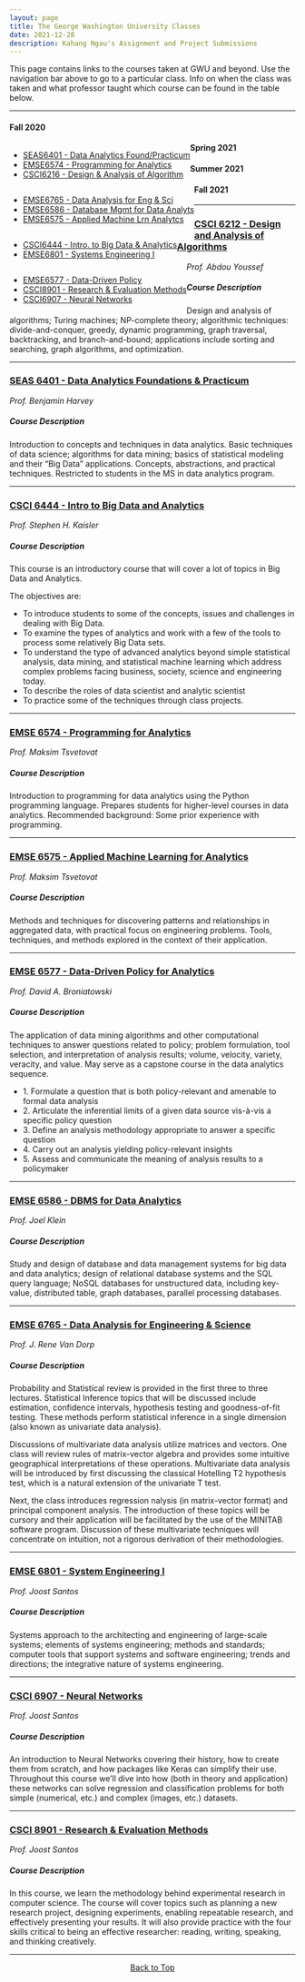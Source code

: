 ```yaml
---
layout: page
title: The George Washington University Classes
date: 2021-12-28
description: Kahang Ngau's Assignment and Project Submissions
---
```


This page contains links to the courses taken at GWU and beyond. Use the navigation bar above to go to a particular class. Info on when the class was taken and what professor taught which course can be found in the table below.

---
#### Fall 2020

<div class="navbar">
    <div class="navbar-inner">
        <ul class="nav" style="float:left">
            <li><a href="#course1">SEAS6401 - Data Analytics Found/Practicum</a></li> 
            <li><a href="#course2">EMSE6574 - Programming for Analytics</a></li> 
            <li><a href="#course3">CSCI6216 - Design & Analysis of Algorithm</a></li> 
        </ul>
    </div>
</div>

#### Spring 2021

<div class="navbar">
    <div class="navbar-inner">
        <ul class="nav" style="float:left">
            <li><a href="#course4">EMSE6765 - Data Analysis for Eng & Sci</a></li> 
            <li><a href="#course5">EMSE6586 - Database Mgmt for Data Analyts</a></li> 
            <li><a href="#course6">EMSE6575 - Applied Machine Lrn Analytcs</a></li> 
        </ul>
    </div>
</div>

#### Summer 2021

<div class="navbar">
    <div class="navbar-inner">
        <ul class="nav" style="float:left">
            <li><a href="#course7">CSCI6444 - Intro. to Big Data & Analytics</a></li> 
            <li><a href="#course8">EMSE6801 - Systems Engineering I</a></li> 
        </ul>
    </div>
</div>

#### Fall 2021

<div class="navbar">
    <div class="navbar-inner">
        <ul class="nav" style="float:left">
            <li><a href="#course9">EMSE6577 - Data-Driven Policy</a></li> 
            <li><a href="#course10">CSCI8901 - Research & Evaluation Methods</a></li> 
            <li><a href="#course11">CSCI6907 - Neural Networks</a></li> 
        </ul>
    </div>
</div>

---
       
### <a name="course3" href="{{ BASE_PATH }}/pages/CSCI6212.html">CSCI 6212 - Design and Analysis of Algorithms</a>
*Prof. Abdou Youssef*
##### Course Description
Design and analysis of algorithms; Turing machines; NP-complete theory; algorithmic techniques: divide-and-conquer, greedy, dynamic programming, graph traversal, backtracking, and branch-and-bound; applications include sorting and searching, graph algorithms, and optimization.

---

### <a name="course1" href="{{ BASE_PATH }}/pages/SEAS6401.html">SEAS 6401 - Data Analytics Foundations & Practicum</a>
*Prof. Benjamin Harvey*
##### Course Description
Introduction to concepts and techniques in data analytics. Basic techniques of data science; algorithms for data mining; basics of statistical modeling and their “Big Data” applications. Concepts, abstractions, and practical techniques. Restricted to students in the MS in data analytics program.

---

### <a name="course7" href="{{ BASE_PATH }}/pages/CSCI6444.html">CSCI 6444 - Intro to Big Data and Analytics</a>
*Prof. Stephen H. Kaisler*
##### Course Description
<p>This course is an introductory course that will cover a lot of topics in Big Data and Analytics.</p>
<p>The objectives are:</p>
<ul>
       <li>To introduce students to some of the concepts, issues and challenges in dealing with Big Data.</li>
       <li>To examine the types of analytics and work with a few of the tools to process some relatively Big Data sets.</li>
       <li>To understand the type of advanced analytics beyond simple statistical analysis, data mining, and statistical machine learning which address complex problems facing business, society, science and engineering today.</li>
       <li>To describe the roles of data scientist and analytic scientist</li>
       <li>To practice some of the techniques through class projects.</li>
</ul>

---

### <a name="course2" href="{{ BASE_PATH }}/pages/EMSE6574.html">EMSE 6574 - Programming for Analytics</a>
*Prof. Maksim Tsvetovat*
##### Course Description
Introduction to programming for data analytics using the Python programming language. Prepares students for higher-level courses in data analytics. Recommended background: Some prior experience with programming.

---

### <a name="course6" href="{{ BASE_PATH }}/pages/EMSE6575.html">EMSE 6575 - Applied Machine Learning for Analytics</a>
*Prof. Maksim Tsvetovat*
##### Course Description
Methods and techniques for discovering patterns and relationships in aggregated data, with practical focus on engineering problems. Tools, techniques, and methods explored in the context of their application.

---

### <a name="course9" href="{{ BASE_PATH }}/pages/EMSE6577.html">EMSE 6577 - Data-Driven Policy for Analytics</a>
*Prof. David A. Broniatowski*
##### Course Description
<p>The application of data mining algorithms and other computational techniques to answer questions related to policy; problem formulation, tool selection, and interpretation of analysis results; volume, velocity, variety, veracity, and value. May serve as a capstone course in the data analytics sequence.</p>
<ul>
    <li>1. Formulate a question that is both policy-relevant and amenable to formal data analysis</li>
    <li>2. Articulate the inferential limits of a given data source vis-à-vis a specific policy question</li>
    <li>3. Define an analysis methodology appropriate to answer a specific question</li>
    <li>4. Carry out an analysis yielding policy-relevant insights</li>
    <li>5. Assess and communicate the meaning of analysis results to a policymaker</li>
</ul>

---

### <a name="course5" href="{{ BASE_PATH }}/pages/EMSE6586.html">EMSE 6586 - DBMS for Data Analytics</a>
*Prof. Joel Klein*
##### Course Description
Study and design of database and data management systems for big data and data analytics; design of relational database systems and the SQL query language; NoSQL databases for unstructured data, including key-value, distributed table, graph databases, parallel processing databases. 

---

### <a name="course4" href="{{ BASE_PATH }}/pages/EMSE6765.html">EMSE 6765 - Data Analysis for Engineering & Science</a>
*Prof. J. Rene Van Dorp*
##### Course Description
<p>Probability and Statistical review is provided in the first three to three lectures. Statistical Inference topics that will be discussed include estimation, confidence intervals, hypothesis testing and goodness-of-fit testing. These methods perform statistical inference in a single dimension (also known as univariate data analysis).</p>
<p>Discussions of multivariate data analysis utilize matrices and vectors. One class will review rules of matrix-vector algebra and provides some intuitive geographical interpretations of these operations. Multivariate data analysis will be introduced by first discussing the classical Hotelling T2 hypothesis test, which is a natural extension of the univariate T test.</p>
<p>Next, the class introduces regression nalysis (in matrix-vector format) and principal component analysis. The introduction of these topics will be cursory and their application will be facilitated by the use of the MINITAB software program. Discussion of these multivariate techniques will concentrate on intuition, not a rigorous derivation of their methodologies.</p>

---

### <a name="course8" href="{{ BASE_PATH }}/pages/EMSE6801.html">EMSE 6801 - System Engineering I</a>
*Prof. Joost Santos*
##### Course Description
<p>Systems approach to the architecting and engineering of large-scale systems; elements of systems engineering; methods and standards; computer tools that support systems and software engineering; trends and directions; the integrative nature of systems engineering.</p>

---

### <a name="course11" href="{{ BASE_PATH }}/pages/EMSE6801.html">CSCI 6907 - Neural Networks</a>
*Prof. Joost Santos*
##### Course Description
<p>An introduction to Neural Networks covering their history, how to create them from scratch, and how packages like Keras can simplify their use. Throughout this course we’ll dive into how (both in theory and application) these networks can solve regression and classification problems for both simple (numerical, etc.) and complex (images, etc.) datasets.</p>

---

### <a name="course10" href="{{ BASE_PATH }}/pages/EMSE6801.html">CSCI 8901 - Research & Evaluation Methods</a>
*Prof. Joost Santos*
##### Course Description
<p>In this course, we learn the methodology behind experimental research in computer science. The course will cover topics such as planning a new research project, designing experiments, enabling repeatable research, and effectively presenting your results. It will also provide practice with the four skills critical to being an effective researcher: reading, writing, speaking, and thinking creatively.</p>

---

<center><a href="#top">Back to Top</a></center>


